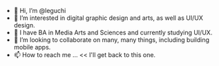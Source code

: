 - 👋 Hi, I’m @leguchi
- 👀 I’m interested in digital graphic design and arts, as well as UI/UX design.
- 🌱 I have BA in Media Arts and Sciences and currently studying UI/UX.
- 💞️ I’m looking to collaborate on many, many things, including building mobile apps.
- 📫 How to reach me ... << I'll get back to this one.

<!---
leguchi/leguchi is a ✨ special ✨ repository because its `README.md` (this file) appears on your GitHub profile.
You can click the Preview link to take a look at your changes.
--->
